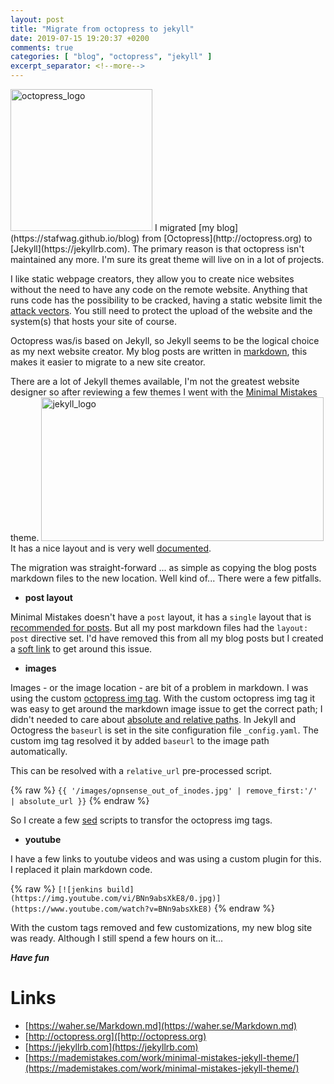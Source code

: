 ```yaml
---
layout: post
title: "Migrate from octopress to jekyll"
date: 2019-07-15 19:20:37 +0200
comments: true
categories: [ "blog", "octopress", "jekyll" ] 
excerpt_separator: <!--more-->
---
```


<img src="{{ '/images/octopress.png' |  remove_first:'/' | absolute_url }}" class="left" width="227" height="227" alt="octopress_logo" />
I migrated [my blog](https://stafwag.github.io/blog) from [Octopress](http://octopress.org) to [Jekyll](https://jekyllrb.com). The primary reason is that octopress isn't maintained any more. I'm sure its great theme will live on in a lot of projects.

I like static webpage creators, they allow you to create nice websites without the need to have any code on the remote website. Anything that runs code has the possibility to be cracked, having a static website limit the [attack vectors](https://en.wikipedia.org/wiki/Vector_(malware)). You still need to protect the upload of the website and the system(s) that hosts your site of course.
<!--more-->

Octopress was/is based on Jekyll, so Jekyll seems to be the logical choice as my next website creator. My blog posts are written in [markdown](https://en.wikipedia.org/wiki/Markdown), this makes it easier to migrate to a new site creator.

There are a lot of Jekyll themes available, I'm not the greatest website designer so after reviewing a few themes I went with the [Minimal Mistakes](https://mademistakes.com/work/minimal-mistakes-jekyll-theme/) theme.
<img src="{{ '/images/jekyll.png' | remove_first:'/' | absolute_url }}" class="right" width="452" height="230" alt="jekyll_logo" />
It has a nice layout and is very well [documented](https://mmistakes.github.io/minimal-mistakes/docs/quick-start-guide/).

The migration was straight-forward ... as simple as copying the blog posts markdown files to the new location.
Well kind of... There were a few pitfalls.

* **post layout**

Minimal Mistakes doesn't have a ```post``` layout, it has a ```single``` layout that is [recommended for posts](https://mmistakes.github.io/minimal-mistakes/docs/posts/).
But all my post markdown files had the ```layout: post``` directive set. I'd have removed this from all my blog posts but I created a [soft link](https://en.wikipedia.org/wiki/Symbolic_link) to get around this issue.

* **images**

Images - or the image location - are bit of a problem in markdown. I was using the custom [octopress img tag](http://octopress.org/docs/plugins/image-tag/). With the custom octopress img tag it was easy to get around the markdown image issue to get the correct path; I didn't needed to care about [absolute and relative paths](https://en.wikipedia.org/wiki/Path_(computing)#Absolute_and_relative_paths). In Jekyll and Octogress the ```baseurl``` is set in the site configuration file ```_config.yaml```. The custom img tag resolved it by added ```baseurl``` to the image path automatically.

This can be resolved with a ```relative_url``` pre-processed script.

{% raw %}
```{{ '/images/opnsense_out_of_inodes.jpg' | remove_first:'/' | absolute_url }}```
{% endraw %}

So I create a few [sed](https://en.wikipedia.org/wiki/Sed) scripts to transfor the octopress img tags.

* **youtube**

I have a few links to youtube videos and was using a custom plugin for this. I replaced it plain markdown code.

{% raw %}
```[![jenkins build](https://img.youtube.com/vi/BNn9absXkE8/0.jpg)](https://www.youtube.com/watch?v=BNn9absXkE8)```
{% endraw %}

With the custom tags removed and few customizations, my new blog site was ready. Although I still spend a few hours on it...

***Have fun***

# Links

* [https://waher.se/Markdown.md](https://waher.se/Markdown.md)
* [http://octopress.org]([http://octopress.org)
* [https://jekyllrb.com](https://jekyllrb.com)
* [https://mademistakes.com/work/minimal-mistakes-jekyll-theme/](https://mademistakes.com/work/minimal-mistakes-jekyll-theme/) 
